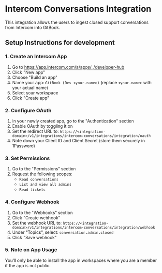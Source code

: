 # Intercom Conversations Integration

This integration allows the users to ingest closed support conversations from Intercom into GitBook.

## Setup Instructions for development

### 1. Create an Intercom App

1. Go to https://app.intercom.com/a/apps/_/developer-hub
2. Click "New app" 
3. Choose "Build an app"
4. Name your app: `GitBook (Dev <your-name>)` (replace `<your-name>` with your actual name)
5. Select your workspace
6. Click "Create app"

### 2. Configure OAuth

1. In your newly created app, go to the "Authentication" section
2. Enable OAuth by toggling it on
3. Set the redirect URL to: `https://<integration-domain>/v1/integrations/intercom-conversations/integration/oauth`
4. Note down your Client ID and Client Secret (store them securely in 1Password)

### 3. Set Permissions

1. Go to the "Permissions" section
2. Request the following scopes:
   - `Read conversations`
   - `List and view all admins` 
   - `Read tickets`

### 4. Configure Webhook

1. Go to the "Webhooks" section
2. Click "Create webhook"
3. Set the webhook URL to: `https://<integration-domain>/v1/integrations/intercom-conversations/integration/webhook`
4. Under "Topics", select: `conversation.admin.closed`
5. Click "Save webhook"

### 5. Note on App Usage

You'll only be able to install the app in workspaces where you are a member if the app is not public.
